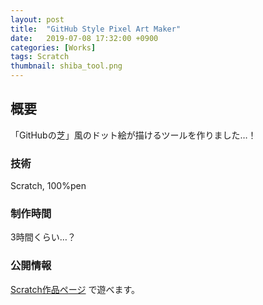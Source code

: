 ```yaml
---
layout: post
title:  "GitHub Style Pixel Art Maker"
date:   2019-07-08 17:32:00 +0900
categories: [Works]
tags: Scratch
thumbnail: shiba_tool.png
---
```

## 概要
「GitHubの芝」風のドット絵が描けるツールを作りました…！

### 技術
Scratch, 100%pen

### 制作時間
3時間くらい…？

### 公開情報
[Scratch作品ページ](https://scratch.mit.edu/projects/320118770/) で遊べます。
